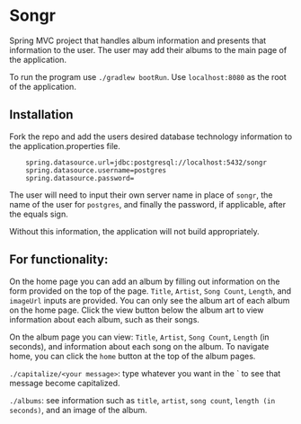 # Songr

Spring MVC project that handles album information and presents that information to the user. The user may add their albums to the main page of the application.

To run the program use `./gradlew bootRun`. Use `localhost:8080` as the root of the application.

## Installation

Fork the repo and add the users desired database technology information to the application.properties file. 

        spring.datasource.url=jdbc:postgresql://localhost:5432/songr
        spring.datasource.username=postgres
        spring.datasource.password=

The user will need to input their own server name in place of `songr`, the name of the user for `postgres`, and finally the password, if applicable, after the equals sign.

Without this information, the application will not build appropriately.

## For functionality: 

On the home page you can add an album by filling out information on the form provided on the top of the page. `Title`, `Artist`, `Song Count`, `Length`, and `imageUrl` inputs are provided. You can only see the album art of each album on the home page. Click the view button below the album art to view information about each album, such as their songs.

On the album page you can view: `Title`, `Artist`, `Song Count`, `Length` (in seconds), and information about each song on the album. To navigate home, you can click the `home` button at the top of the album pages.

`./capitalize/<your message>`: type whatever you want in the `<your message> to see that message become capitalized.

`./albums`: see information such as `title`, `artist`, `song count`, `length (in seconds)`, and an image of the album.
